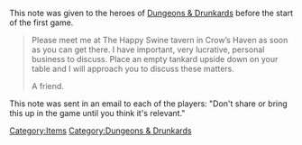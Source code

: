 This note was given to the heroes of [Dungeons &
Drunkards](/Dungeons_&_Drunkards "wikilink") before the start of the
first game.

> Please meet me at The Happy Swine tavern in Crow’s Haven as soon as
> you can get there. I have important, very lucrative, personal business
> to discuss. Place an empty tankard upside down on your table and I
> will approach you to discuss these matters.
>
> A friend.

This note was sent in an email to each of the players: "Don't share or
bring this up in the game until you think it's relevant."

[Category:Items](/Category:Items "wikilink") [Category:Dungeons &
Drunkards](/Category:Dungeons_&_Drunkards "wikilink")